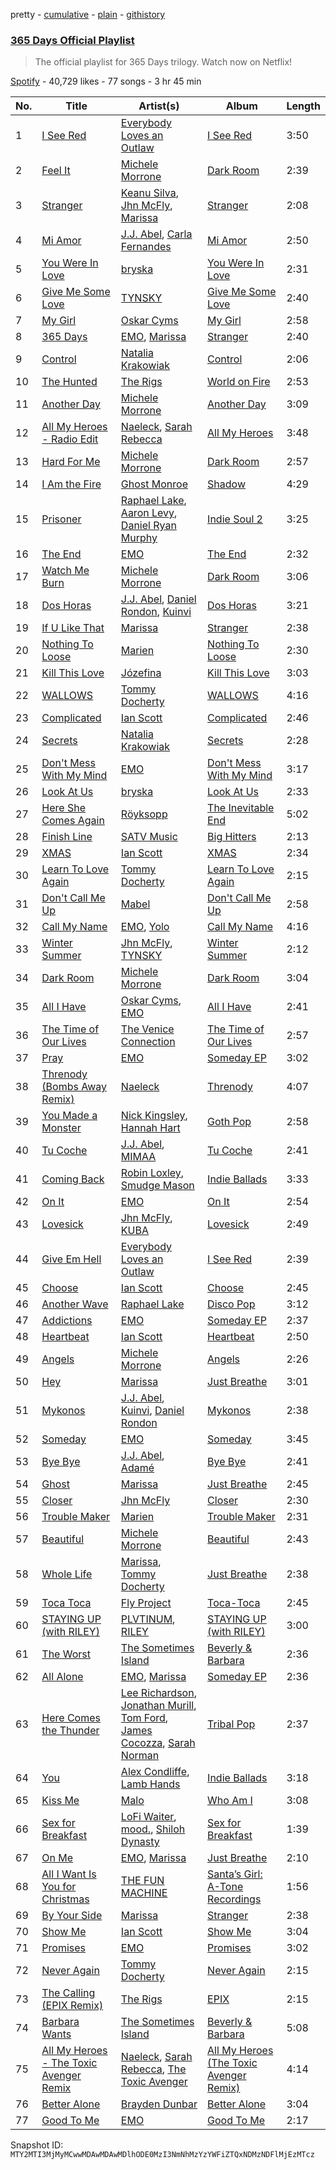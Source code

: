 pretty - [cumulative](/playlists/cumulative/37i9dQZF1DX0JXQl1bmFgT.md) - [plain](/playlists/plain/37i9dQZF1DX0JXQl1bmFgT) - [githistory](https://github.githistory.xyz/mackorone/spotify-playlist-archive/blob/main/playlists/plain/37i9dQZF1DX0JXQl1bmFgT)

### [365 Days Official Playlist](https://open.spotify.com/playlist/37i9dQZF1DX0JXQl1bmFgT)

> The official playlist for 365 Days trilogy\. Watch now on Netflix!

[Spotify](https://open.spotify.com/user/spotify) - 40,729 likes - 77 songs - 3 hr 45 min

| No. | Title | Artist(s) | Album | Length |
|---|---|---|---|---|
| 1 | [I See Red](https://open.spotify.com/track/5MAK1nd8R6PWnle1Q1WJvh) | [Everybody Loves an Outlaw](https://open.spotify.com/artist/5RCWMaArEntbkeWYVxCiFW) | [I See Red](https://open.spotify.com/album/160pzqIuixGY7qegAnQCHY) | 3:50 |
| 2 | [Feel It](https://open.spotify.com/track/1sntdOU6b9fMuUOm3NPIuY) | [Michele Morrone](https://open.spotify.com/artist/03fLoIOO015incUitpfkad) | [Dark Room](https://open.spotify.com/album/2H2mViAjX9cdztIS9xOwSh) | 2:39 |
| 3 | [Stranger](https://open.spotify.com/track/6HsP8AwuSVliAtYXr93br0) | [Keanu Silva](https://open.spotify.com/artist/1zLMhO4zzzxt5PMV4wMS3y), [Jhn McFly](https://open.spotify.com/artist/7zznl279cpu0bbWfEjBq5c), [Marissa](https://open.spotify.com/artist/7lRC2ICJeiCyz2wSU6BVkH) | [Stranger](https://open.spotify.com/album/1SYD9U5ySpahn116MFUxby) | 2:08 |
| 4 | [Mi Amor](https://open.spotify.com/track/2S6k02dRW52cP1jSC05OWg) | [J.J\. Abel](https://open.spotify.com/artist/2kptWrlEYUY9Tksx9f9EDE), [Carla Fernandes](https://open.spotify.com/artist/2PowY1osU1K9Qa8d1fn0PF) | [Mi Amor](https://open.spotify.com/album/68DSV8mxoNiWLdTob39ApP) | 2:50 |
| 5 | [You Were In Love](https://open.spotify.com/track/4L0RLn5VIcJ2ZWsdKdlHLp) | [bryska](https://open.spotify.com/artist/5I8Y0U8doFLVCsSY88v4Vh) | [You Were In Love](https://open.spotify.com/album/2GQk8VsT9E6JvvLBEHxKaM) | 2:31 |
| 6 | [Give Me Some Love](https://open.spotify.com/track/4NTrCuGzotbTU12nHtp7u5) | [TYNSKY](https://open.spotify.com/artist/31Sw8RRROaHLjst7yEXwZF) | [Give Me Some Love](https://open.spotify.com/album/0zds0jjicNDMkFHDLko4Co) | 2:40 |
| 7 | [My Girl](https://open.spotify.com/track/2tZ9SSCDM5uJS8ZXGdfvCf) | [Oskar Cyms](https://open.spotify.com/artist/2fcIazWMq5XONzkuCwSSEr) | [My Girl](https://open.spotify.com/album/3nUXrYLUNFUkc4ugtT5Sfq) | 2:58 |
| 8 | [365 Days](https://open.spotify.com/track/6YITon2rsFDlRrZilwMsRN) | [EMO](https://open.spotify.com/artist/0ORYVI6HcOBBPflrE4EcQM), [Marissa](https://open.spotify.com/artist/7lRC2ICJeiCyz2wSU6BVkH) | [Stranger](https://open.spotify.com/album/0pYOYlG5oTgvs77V6W094U) | 2:40 |
| 9 | [Control](https://open.spotify.com/track/1odriOCBScAqNnMLGsNj9w) | [Natalia Krakowiak](https://open.spotify.com/artist/76V31mzEXwkzFCx6BGzCiS) | [Control](https://open.spotify.com/album/1D6AYYmAQ31hjWxyCWUuh1) | 2:06 |
| 10 | [The Hunted](https://open.spotify.com/track/069iEWjBk09wzpAxsEv8rF) | [The Rigs](https://open.spotify.com/artist/4QrBV4OBjd798x3Aov1Yjy) | [World on Fire](https://open.spotify.com/album/7552oTDbCvFPlBNpngSrIR) | 2:53 |
| 11 | [Another Day](https://open.spotify.com/track/1s6hnnmUZtMFTHO0gJvcNZ) | [Michele Morrone](https://open.spotify.com/artist/03fLoIOO015incUitpfkad) | [Another Day](https://open.spotify.com/album/3RZrWTzG26JucuyLCR78c4) | 3:09 |
| 12 | [All My Heroes \- Radio Edit](https://open.spotify.com/track/0TRmtiR9q6XnYDzXmoMpGC) | [Naeleck](https://open.spotify.com/artist/2DYDFBqoaBP2i9XrTGpOgF), [Sarah Rebecca](https://open.spotify.com/artist/58obmxGKVKCenZAkACSMgJ) | [All My Heroes](https://open.spotify.com/album/47ivZmuVI0HboDeCl6uOZv) | 3:48 |
| 13 | [Hard For Me](https://open.spotify.com/track/00PesUdTmC3Y5xtZbZND0p) | [Michele Morrone](https://open.spotify.com/artist/03fLoIOO015incUitpfkad) | [Dark Room](https://open.spotify.com/album/2H2mViAjX9cdztIS9xOwSh) | 2:57 |
| 14 | [I Am the Fire](https://open.spotify.com/track/1tanw65Am6no9GCmTgiOhn) | [Ghost Monroe](https://open.spotify.com/artist/3RgNBXiwEDSxBSfBEpCjeD) | [Shadow](https://open.spotify.com/album/1I3WMXCjSwWIpDMWi7I2gY) | 4:29 |
| 15 | [Prisoner](https://open.spotify.com/track/14YkNhtwblvxRzsx47gyKC) | [Raphael Lake](https://open.spotify.com/artist/1jHQI26XkjY8BHwvDnh9Jw), [Aaron Levy](https://open.spotify.com/artist/74vJ5CJ857eopBMMI8rJkA), [Daniel Ryan Murphy](https://open.spotify.com/artist/1QoxDzRJ3hMCfBW6JAZlGl) | [Indie Soul 2](https://open.spotify.com/album/2rzR4ZIIJl8vewMB4NV8NY) | 3:25 |
| 16 | [The End](https://open.spotify.com/track/0tv26DoZJX92mCpzWG5MRq) | [EMO](https://open.spotify.com/artist/0ORYVI6HcOBBPflrE4EcQM) | [The End](https://open.spotify.com/album/5R5kiCnJdVignWKvEqNnw9) | 2:32 |
| 17 | [Watch Me Burn](https://open.spotify.com/track/3hiXR95RrJCaYqykCQmYLH) | [Michele Morrone](https://open.spotify.com/artist/03fLoIOO015incUitpfkad) | [Dark Room](https://open.spotify.com/album/2H2mViAjX9cdztIS9xOwSh) | 3:06 |
| 18 | [Dos Horas](https://open.spotify.com/track/0wRqwxzJ0xzp9xHdBUST8T) | [J.J\. Abel](https://open.spotify.com/artist/2kptWrlEYUY9Tksx9f9EDE), [Daniel Rondon](https://open.spotify.com/artist/2baItk3bvmwJY76tgZXFJn), [Kuinvi](https://open.spotify.com/artist/08w1NsqxgMffO78J6v0uCr) | [Dos Horas](https://open.spotify.com/album/0K0LCTmA5cYuAYNULo6Hy9) | 3:21 |
| 19 | [If U Like That](https://open.spotify.com/track/1HQgt54SnO980QfCRY9XdA) | [Marissa](https://open.spotify.com/artist/7lRC2ICJeiCyz2wSU6BVkH) | [Stranger](https://open.spotify.com/album/0pYOYlG5oTgvs77V6W094U) | 2:38 |
| 20 | [Nothing To Loose](https://open.spotify.com/track/0s3o9PXv92jynDMMRie9ZC) | [Marien](https://open.spotify.com/artist/3OJV0xQWTH0mrMRmfNxqGk) | [Nothing To Loose](https://open.spotify.com/album/09b5AGODmBW55LEJrVSDFJ) | 2:30 |
| 21 | [Kill This Love](https://open.spotify.com/track/1ZSbVK1cAR3mnAH2chKRq9) | [Józefina](https://open.spotify.com/artist/7qEE9TSrCVy0kbOTtCwAIe) | [Kill This Love](https://open.spotify.com/album/6QWMRYLbLQaMeJD0psx1rh) | 3:03 |
| 22 | [WALLOWS](https://open.spotify.com/track/5e86PEU4ZXAhzGoeQPfCDf) | [Tommy Docherty](https://open.spotify.com/artist/52gd2IONQukShe5AJw8lNa) | [WALLOWS](https://open.spotify.com/album/7mtWzKJTLf4x4seSeIx1ds) | 4:16 |
| 23 | [Complicated](https://open.spotify.com/track/2jJgwg74be7o5WlFgxopD8) | [Ian Scott](https://open.spotify.com/artist/2eOYAtEiQnCh4NVIgAh5Jn) | [Complicated](https://open.spotify.com/album/6PHRRwIpkg76Ij1m1cwJnn) | 2:46 |
| 24 | [Secrets](https://open.spotify.com/track/4hJL49nuMMUsa0uUIuhC8N) | [Natalia Krakowiak](https://open.spotify.com/artist/76V31mzEXwkzFCx6BGzCiS) | [Secrets](https://open.spotify.com/album/1vpiYBgxWUpgxkBzZ4Z6d9) | 2:28 |
| 25 | [Don't Mess With My Mind](https://open.spotify.com/track/3F2NWpd6VmdHWWL6RhXlHs) | [EMO](https://open.spotify.com/artist/0ORYVI6HcOBBPflrE4EcQM) | [Don't Mess With My Mind](https://open.spotify.com/album/2ZUnnCCu42thIJnMLiQYkP) | 3:17 |
| 26 | [Look At Us](https://open.spotify.com/track/2kXwpba2ljo1FQRvJtQUNz) | [bryska](https://open.spotify.com/artist/5I8Y0U8doFLVCsSY88v4Vh) | [Look At Us](https://open.spotify.com/album/3DLL0NgNCyqtSm4mjhi62x) | 2:33 |
| 27 | [Here She Comes Again](https://open.spotify.com/track/23HK5PldqTIdTt5A9cN2k5) | [Röyksopp](https://open.spotify.com/artist/5nPOO9iTcrs9k6yFffPxjH) | [The Inevitable End](https://open.spotify.com/album/3ZBCxww5l2GuPEtOmhP73N) | 5:02 |
| 28 | [Finish Line](https://open.spotify.com/track/5iM1Z3zrieLBRiIqln0zfd) | [SATV Music](https://open.spotify.com/artist/2VMbzdrOBil1vCkU2aitA6) | [Big Hitters](https://open.spotify.com/album/74O0NmWl2cGIynwIMZ7ttV) | 2:13 |
| 29 | [XMAS](https://open.spotify.com/track/1OlaAXV1GFrA3frDIqkXB7) | [Ian Scott](https://open.spotify.com/artist/2eOYAtEiQnCh4NVIgAh5Jn) | [XMAS](https://open.spotify.com/album/7IZHU7scfxIwKuH6NpKJkZ) | 2:34 |
| 30 | [Learn To Love Again](https://open.spotify.com/track/706DSkmEzy6vfFOfgpohcg) | [Tommy Docherty](https://open.spotify.com/artist/52gd2IONQukShe5AJw8lNa) | [Learn To Love Again](https://open.spotify.com/album/4a3G2UDfPjVNN8tuR02032) | 2:15 |
| 31 | [Don't Call Me Up](https://open.spotify.com/track/4QjVfuu7om31HBan0jlX4p) | [Mabel](https://open.spotify.com/artist/1MIVXf74SZHmTIp4V4paH4) | [Don't Call Me Up](https://open.spotify.com/album/7eNi4JLsvO4nrHGNjOL45U) | 2:58 |
| 32 | [Call My Name](https://open.spotify.com/track/0l7j33y9qlaVlQW66H5ZW9) | [EMO](https://open.spotify.com/artist/0ORYVI6HcOBBPflrE4EcQM), [Yolo](https://open.spotify.com/artist/1EJxzdD9W9vpHeLjnyskex) | [Call My Name](https://open.spotify.com/album/1bJYGak0cNISfbyevFKmtm) | 4:16 |
| 33 | [Winter Summer](https://open.spotify.com/track/5m38Gw5jWEsaWGLi6ogSmF) | [Jhn McFly](https://open.spotify.com/artist/7zznl279cpu0bbWfEjBq5c), [TYNSKY](https://open.spotify.com/artist/31Sw8RRROaHLjst7yEXwZF) | [Winter Summer](https://open.spotify.com/album/4Gf3zFl4xUzN11HbjzIwz2) | 2:12 |
| 34 | [Dark Room](https://open.spotify.com/track/2kf6JUfyPIvTi63HmDu4VV) | [Michele Morrone](https://open.spotify.com/artist/03fLoIOO015incUitpfkad) | [Dark Room](https://open.spotify.com/album/2H2mViAjX9cdztIS9xOwSh) | 3:04 |
| 35 | [All I Have](https://open.spotify.com/track/1zJq3jgFYiTV22zdTBbnHy) | [Oskar Cyms](https://open.spotify.com/artist/2fcIazWMq5XONzkuCwSSEr), [EMO](https://open.spotify.com/artist/0ORYVI6HcOBBPflrE4EcQM) | [All I Have](https://open.spotify.com/album/2p4P0WtQvhawi2Fl4DsaKz) | 2:41 |
| 36 | [The Time of Our Lives](https://open.spotify.com/track/1c8IKTdo1k7O7FO9LVZ4OE) | [The Venice Connection](https://open.spotify.com/artist/6kq82aeoNb3BSbxUx5Si91) | [The Time of Our Lives](https://open.spotify.com/album/1usH8OTBwAD2JEXmicYF0k) | 2:57 |
| 37 | [Pray](https://open.spotify.com/track/7eT4J5VCBZFBR6vDnKlfn5) | [EMO](https://open.spotify.com/artist/0ORYVI6HcOBBPflrE4EcQM) | [Someday EP](https://open.spotify.com/album/63wfEx9X1GR4WZ2F66hXrc) | 3:02 |
| 38 | [Threnody \(Bombs Away Remix\)](https://open.spotify.com/track/3mLLlN1ZdHmlJHkvNON7ou) | [Naeleck](https://open.spotify.com/artist/2DYDFBqoaBP2i9XrTGpOgF) | [Threnody](https://open.spotify.com/album/2CUUZuC9EhMcnU7zdNWWrI) | 4:07 |
| 39 | [You Made a Monster](https://open.spotify.com/track/7nRIqVxnUa72H5znWPkuMN) | [Nick Kingsley](https://open.spotify.com/artist/7j4GDuXVsIMs6ZBBumWkrh), [Hannah Hart](https://open.spotify.com/artist/5Mao8r67YSnkzUabiRb2Sv) | [Goth Pop](https://open.spotify.com/album/5EbSTEMJisXT6kK7ipojXE) | 2:58 |
| 40 | [Tu Coche](https://open.spotify.com/track/1F1eXMItFj4gAhM7JSFnfh) | [J.J\. Abel](https://open.spotify.com/artist/2kptWrlEYUY9Tksx9f9EDE), [MIMAA](https://open.spotify.com/artist/7CGhrDSdJxatpQf0qNRACS) | [Tu Coche](https://open.spotify.com/album/6HcYHU1x2h6r8Cqde0RjxM) | 2:41 |
| 41 | [Coming Back](https://open.spotify.com/track/3ohPMjVSAnwj1lfPbZchjR) | [Robin Loxley](https://open.spotify.com/artist/2Lc0SlbkNbedYcGd5V7R4g), [Smudge Mason](https://open.spotify.com/artist/2lnw3CSgw0VsbPd9ucKUOD) | [Indie Ballads](https://open.spotify.com/album/1OjvJU0GnsOYqMgrdTYC6R) | 3:33 |
| 42 | [On It](https://open.spotify.com/track/5asNFwe1ZwlW3jTjPk7k6j) | [EMO](https://open.spotify.com/artist/0ORYVI6HcOBBPflrE4EcQM) | [On It](https://open.spotify.com/album/2vyCR653Jik6KEKMdPKUpF) | 2:54 |
| 43 | [Lovesick](https://open.spotify.com/track/1qeVVhpTobYtad8aOwUb3h) | [Jhn McFly](https://open.spotify.com/artist/7zznl279cpu0bbWfEjBq5c), [KUBA](https://open.spotify.com/artist/1bkyZDNNjgrIwr4qTtyHUW) | [Lovesick](https://open.spotify.com/album/56qerLUlo7Ts5NnwiHiP2O) | 2:49 |
| 44 | [Give Em Hell](https://open.spotify.com/track/3k4zd8iEKKtFrJB9oeX1Nl) | [Everybody Loves an Outlaw](https://open.spotify.com/artist/5RCWMaArEntbkeWYVxCiFW) | [I See Red](https://open.spotify.com/album/6vHqcjot5xlaVyJDdwAqxF) | 2:39 |
| 45 | [Choose](https://open.spotify.com/track/0JIWtIU7Q4HbfdceW0cNbt) | [Ian Scott](https://open.spotify.com/artist/2eOYAtEiQnCh4NVIgAh5Jn) | [Choose](https://open.spotify.com/album/03e3cgkOQCcJkHvswUYNaB) | 2:45 |
| 46 | [Another Wave](https://open.spotify.com/track/5d3KvWvuu5qpYCbpZX163x) | [Raphael Lake](https://open.spotify.com/artist/1jHQI26XkjY8BHwvDnh9Jw) | [Disco Pop](https://open.spotify.com/album/1fqRT8C9oIioQRyanc7Teq) | 3:12 |
| 47 | [Addictions](https://open.spotify.com/track/68jmZfmVhudEYlVrTxCP8r) | [EMO](https://open.spotify.com/artist/0ORYVI6HcOBBPflrE4EcQM) | [Someday EP](https://open.spotify.com/album/63wfEx9X1GR4WZ2F66hXrc) | 2:37 |
| 48 | [Heartbeat](https://open.spotify.com/track/4R1Edcoi1GwkEoK6QS6zky) | [Ian Scott](https://open.spotify.com/artist/2eOYAtEiQnCh4NVIgAh5Jn) | [Heartbeat](https://open.spotify.com/album/66EY4xki8sdTbLGcgQN8Cp) | 2:50 |
| 49 | [Angels](https://open.spotify.com/track/4PgdSZS720ErmKQDzjnvua) | [Michele Morrone](https://open.spotify.com/artist/03fLoIOO015incUitpfkad) | [Angels](https://open.spotify.com/album/012pAQ6ldAM27cdVKIOAXK) | 2:26 |
| 50 | [Hey](https://open.spotify.com/track/566Bj9QEqM6BNniao5yxBY) | [Marissa](https://open.spotify.com/artist/7lRC2ICJeiCyz2wSU6BVkH) | [Just Breathe](https://open.spotify.com/album/3cGOpNJyVX3PqfsITZ6oop) | 3:01 |
| 51 | [Mykonos](https://open.spotify.com/track/3gr7VZfyZfqSYpzL9Hh9A8) | [J.J\. Abel](https://open.spotify.com/artist/2kptWrlEYUY9Tksx9f9EDE), [Kuinvi](https://open.spotify.com/artist/08w1NsqxgMffO78J6v0uCr), [Daniel Rondon](https://open.spotify.com/artist/2baItk3bvmwJY76tgZXFJn) | [Mykonos](https://open.spotify.com/album/3h9aPhiGcr8sy7oPvRiCBE) | 2:38 |
| 52 | [Someday](https://open.spotify.com/track/0I2um2eFFbCc1QJyq8Vw66) | [EMO](https://open.spotify.com/artist/0ORYVI6HcOBBPflrE4EcQM) | [Someday](https://open.spotify.com/album/4uv7vweE8jQ1Lp65ydx4S8) | 3:45 |
| 53 | [Bye Bye](https://open.spotify.com/track/7cyCAzwZMoYT9UXmqXD9fX) | [J.J\. Abel](https://open.spotify.com/artist/2kptWrlEYUY9Tksx9f9EDE), [Adamé](https://open.spotify.com/artist/0sERWA25W58jwsWqspklGe) | [Bye Bye](https://open.spotify.com/album/4Y77YfyEzIi9TgVMN62xQP) | 2:41 |
| 54 | [Ghost](https://open.spotify.com/track/21XjJd4lFO8p4a4te8WZ5n) | [Marissa](https://open.spotify.com/artist/7lRC2ICJeiCyz2wSU6BVkH) | [Just Breathe](https://open.spotify.com/album/3cGOpNJyVX3PqfsITZ6oop) | 2:45 |
| 55 | [Closer](https://open.spotify.com/track/3g5RS4IaP3zkOJxHdY7QeB) | [Jhn McFly](https://open.spotify.com/artist/7zznl279cpu0bbWfEjBq5c) | [Closer](https://open.spotify.com/album/3QAkCXs79dburK8tkivQ42) | 2:30 |
| 56 | [Trouble Maker](https://open.spotify.com/track/0HkwR89jBwgrwrzg6TbfCw) | [Marien](https://open.spotify.com/artist/3OJV0xQWTH0mrMRmfNxqGk) | [Trouble Maker](https://open.spotify.com/album/69Hs869oAKVsJyGn5TUwFI) | 2:31 |
| 57 | [Beautiful](https://open.spotify.com/track/2ABn2RTVRRxPcMXWsFCXaF) | [Michele Morrone](https://open.spotify.com/artist/03fLoIOO015incUitpfkad) | [Beautiful](https://open.spotify.com/album/5I5gyUDPaOh2RVrvUdLz0W) | 2:43 |
| 58 | [Whole Life](https://open.spotify.com/track/4l17U26RnDC0uDlVGm5NgM) | [Marissa](https://open.spotify.com/artist/7lRC2ICJeiCyz2wSU6BVkH), [Tommy Docherty](https://open.spotify.com/artist/52gd2IONQukShe5AJw8lNa) | [Just Breathe](https://open.spotify.com/album/3cGOpNJyVX3PqfsITZ6oop) | 2:38 |
| 59 | [Toca Toca](https://open.spotify.com/track/2fDByLUAC1YsxbhgHGBqdg) | [Fly Project](https://open.spotify.com/artist/2Rum2rwDio2My0Md24m3Oa) | [Toca\-Toca](https://open.spotify.com/album/7vCFA4aWu4HJQeGcbuOwpl) | 2:45 |
| 60 | [STAYING UP \(with RILEY\)](https://open.spotify.com/track/2Od5rtOghW7nnPoYP5PxeS) | [PLVTINUM](https://open.spotify.com/artist/4V2pR2iSd1g0RZCglrP3jn), [RILEY](https://open.spotify.com/artist/38SHprY6NUd8O9LyWJ4hg4) | [STAYING UP \(with RILEY\)](https://open.spotify.com/album/3JnciTFN9oO4E0hKuq3xcS) | 3:00 |
| 61 | [The Worst](https://open.spotify.com/track/2iZfLHceRaPLsVLNgp0b5o) | [The Sometimes Island](https://open.spotify.com/artist/3SqtHH9uGzfm9UIc7veyuK) | [Beverly & Barbara](https://open.spotify.com/album/7xjC8FefVplGzNy7bTENm4) | 2:36 |
| 62 | [All Alone](https://open.spotify.com/track/0KkZc840i3ZwDw1RvabPKr) | [EMO](https://open.spotify.com/artist/0ORYVI6HcOBBPflrE4EcQM), [Marissa](https://open.spotify.com/artist/7lRC2ICJeiCyz2wSU6BVkH) | [Someday EP](https://open.spotify.com/album/63wfEx9X1GR4WZ2F66hXrc) | 2:36 |
| 63 | [Here Comes the Thunder](https://open.spotify.com/track/3lHoL4ofPul04MCOsGXxnZ) | [Lee Richardson](https://open.spotify.com/artist/16BxOX67lWcQpiglrMa2HY), [Jonathan Murill](https://open.spotify.com/artist/0KlThjCzrRDm9fW5WMIGss), [Tom Ford](https://open.spotify.com/artist/16Hec1v49TSJCAwuXYcPn1), [James Cocozza](https://open.spotify.com/artist/2MqahmsaUt6ZQhBDC4moBR), [Sarah Norman](https://open.spotify.com/artist/2N7XlKM87BYT73h4OjJYuA) | [Tribal Pop](https://open.spotify.com/album/6VFEI4CPJOqE6bMRlMaEIo) | 2:37 |
| 64 | [You](https://open.spotify.com/track/5zeL1hFb3uUfh8bLDDtY7L) | [Alex Condliffe](https://open.spotify.com/artist/3dFqyBhsezU3bAXdcZZbtP), [Lamb Hands](https://open.spotify.com/artist/2Scs409VgS6rAN0tKM4vN1) | [Indie Ballads](https://open.spotify.com/album/1OjvJU0GnsOYqMgrdTYC6R) | 3:18 |
| 65 | [Kiss Me](https://open.spotify.com/track/5DWrH5Uf4yAWnC9jmTcqrR) | [Malo](https://open.spotify.com/artist/2eMowsxJka1vNx8oawObi7) | [Who Am I](https://open.spotify.com/album/6D35d4QyUwmNVJfsylZtSq) | 3:08 |
| 66 | [Sex for Breakfast](https://open.spotify.com/track/4Xj6PMlVsJQvGg1sGHGaNR) | [LoFi Waiter](https://open.spotify.com/artist/5H5W5vmpQSBmQv1uMVor61), [mood.](https://open.spotify.com/artist/3fL0KDSqNCWDtbu1wfIaVo), [Shiloh Dynasty](https://open.spotify.com/artist/1wxPItEzr7U7rGSMPqZ25r) | [Sex for Breakfast](https://open.spotify.com/album/11aYGJ7EZ0B5uPJihRu1hE) | 1:39 |
| 67 | [On Me](https://open.spotify.com/track/5HIEx27V2x6nI8Pnju6D6o) | [EMO](https://open.spotify.com/artist/0ORYVI6HcOBBPflrE4EcQM), [Marissa](https://open.spotify.com/artist/7lRC2ICJeiCyz2wSU6BVkH) | [Just Breathe](https://open.spotify.com/album/3cGOpNJyVX3PqfsITZ6oop) | 2:10 |
| 68 | [All I Want Is You for Christmas](https://open.spotify.com/track/5gTSN7Fd7fKCJBw8qKfCrV) | [THE FUN MACHINE](https://open.spotify.com/artist/2X9WAmCaE5dmJ2XhZYCngt) | [Santa’s Girl: A\-Tone Recordings](https://open.spotify.com/album/4keD2uHmpetwEqmUZtb4x5) | 1:56 |
| 69 | [By Your Side](https://open.spotify.com/track/6TNV8hRNraJeMO14sPpXGR) | [Marissa](https://open.spotify.com/artist/7lRC2ICJeiCyz2wSU6BVkH) | [Stranger](https://open.spotify.com/album/0pYOYlG5oTgvs77V6W094U) | 2:38 |
| 70 | [Show Me](https://open.spotify.com/track/5zrq44Z9wnY3uWPtc197AM) | [Ian Scott](https://open.spotify.com/artist/2eOYAtEiQnCh4NVIgAh5Jn) | [Show Me](https://open.spotify.com/album/1TOe4CBmriAU7ByUkeyNyh) | 3:04 |
| 71 | [Promises](https://open.spotify.com/track/6ZE4pRtvE2MwAJAE7006EA) | [EMO](https://open.spotify.com/artist/0ORYVI6HcOBBPflrE4EcQM) | [Promises](https://open.spotify.com/album/0LNn3EzsXTuwqJ3pJXEFO2) | 3:02 |
| 72 | [Never Again](https://open.spotify.com/track/5Bbm57CXEi2VmzoSb1Cp5C) | [Tommy Docherty](https://open.spotify.com/artist/52gd2IONQukShe5AJw8lNa) | [Never Again](https://open.spotify.com/album/7aqvlhSVClT2aNr3TSzmRI) | 2:15 |
| 73 | [The Calling \(EPIX Remix\)](https://open.spotify.com/track/0sbcJ9GfvJH5NLEQzU7i08) | [The Rigs](https://open.spotify.com/artist/4QrBV4OBjd798x3Aov1Yjy) | [EPIX](https://open.spotify.com/album/5stfsuLtj16vgZT9bTH76q) | 2:15 |
| 74 | [Barbara Wants](https://open.spotify.com/track/0fx5TUxwrHlz6hKjNZfQpp) | [The Sometimes Island](https://open.spotify.com/artist/3SqtHH9uGzfm9UIc7veyuK) | [Beverly & Barbara](https://open.spotify.com/album/7xjC8FefVplGzNy7bTENm4) | 5:08 |
| 75 | [All My Heroes \- The Toxic Avenger Remix](https://open.spotify.com/track/2Js9PruQTuC06MU6t4p2TJ) | [Naeleck](https://open.spotify.com/artist/2DYDFBqoaBP2i9XrTGpOgF), [Sarah Rebecca](https://open.spotify.com/artist/58obmxGKVKCenZAkACSMgJ), [The Toxic Avenger](https://open.spotify.com/artist/5zExRf0VQCl3GO4Jrj8r0s) | [All My Heroes \(The Toxic Avenger Remix\)](https://open.spotify.com/album/0V28h3EvVhaIXLYJps6otB) | 4:14 |
| 76 | [Better Alone](https://open.spotify.com/track/6FOhiUB3CT6dOMqUdi50ZU) | [Brayden Dunbar](https://open.spotify.com/artist/718jt24mHnTl76rE6T5sSp) | [Better Alone](https://open.spotify.com/album/0wp6uBXIs0IQc6IdOCbAeA) | 3:04 |
| 77 | [Good To Me](https://open.spotify.com/track/6hxk4O3pxR1L9tKkj4BbYn) | [EMO](https://open.spotify.com/artist/0ORYVI6HcOBBPflrE4EcQM) | [Good To Me](https://open.spotify.com/album/31pumQiCZG4iIWbBPSgn1R) | 2:17 |

Snapshot ID: `MTY2MTI3MjMyMCwwMDAwMDAwMDlhODE0MzI3NmNhMzYzYWFiZTQxNDMzNDFlMjEzMTcz`
